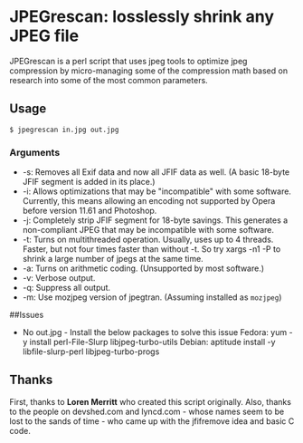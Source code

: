 # JPEGrescan: losslessly shrink any JPEG file 

JPEGrescan is a perl script that uses jpeg tools to optimize jpeg compression by micro-managing some of the compression math based on research into some of the most common parameters.

## Usage

```$ jpegrescan in.jpg out.jpg ```

### Arguments

* -s: Removes all Exif data and now all JFIF data as well.  (A basic 18-byte JFIF segment is added in its place.)
* -i: Allows optimizations that may be "incompatible" with some software.  Currently, this means allowing an encoding not supported by Opera before version 11.61 and Photoshop.
* -j: Completely strip JFIF segment for 18-byte savings.  This generates a non-compliant JPEG that may be incompatible with some software.
* -t: Turns on multithreaded operation.  Usually, uses up to 4 threads.  Faster, but not four times faster than without -t.  So try xargs -n1 -P to shrink a large number of jpegs at the same time.
* -a: Turns on arithmetic coding.  (Unsupported by most software.)  
* -v: Verbose output.
* -q: Suppress all output.
* -m: Use mozjpeg version of jpegtran.  (Assuming installed as `mozjpeg`)

##Issues 
* No out.jpg - Install the below packages to solve this issue
  Fedora: yum -y install perl-File-Slurp libjpeg-turbo-utils 
  Debian: aptitude install -y libfile-slurp-perl libjpeg-turbo-progs

## Thanks

First, thanks to **Loren Merritt** who created this script originally.  Also, thanks to the people on devshed.com and lyncd.com - whose names seem to be lost to the sands of time - who came up with the jfifremove idea and basic C code.
